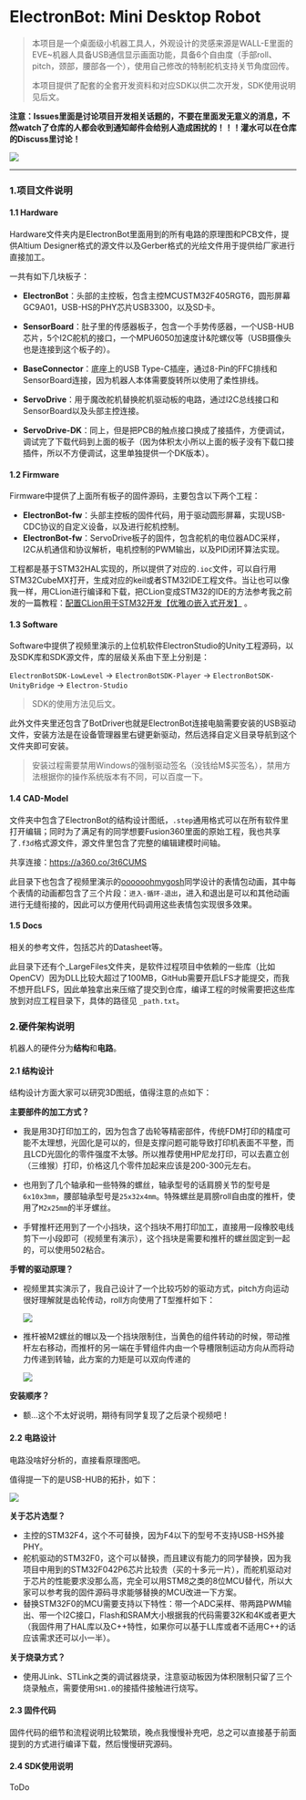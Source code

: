 # ElectronBot: Mini Desktop Robot
> 本项目是一个桌面级小机器工具人，外观设计的灵感来源是WALL-E里面的EVE~机器人具备USB通信显示画面功能，具备6个自由度（手部roll、pitch，颈部，腰部各一个），使用自己修改的特制舵机支持关节角度回传。
>
> 本项目提供了配套的全套开发资料和对应SDK以供二次开发，SDK使用说明见后文。



**注意：Issues里面是讨论项目开发相关话题的，不要在里面发无意义的消息，不然watch了仓库的人都会收到通知邮件会给别人造成困扰的！！！灌水可以在仓库的Discuss里讨论！**

![](/5.Docs/Images/robot1.jpg)

---

### 1.项目文件说明

#### 1.1 Hardware

Hardware文件夹内是ElectronBot里面用到的所有电路的原理图和PCB文件，提供Altium Designer格式的源文件以及Gerber格式的光绘文件用于提供给厂家进行直接加工。

一共有如下几块板子：

* **ElectronBot**：头部的主控板，包含主控MCUSTM32F405RGT6，圆形屏幕GC9A01，USB-HS的PHY芯片USB3300，以及SD卡。
* **SensorBoard**：肚子里的传感器板子，包含一个手势传感器，一个USB-HUB芯片，5个I2C舵机的接口，一个MPU6050加速度计&陀螺仪等（USB摄像头也是连接到这个板子的）。

* **BaseConnector**：底座上的USB Type-C插座，通过8-Pin的FFC排线和SensorBoard连接，因为机器人本体需要旋转所以使用了柔性排线。
* **ServoDrive**：用于魔改舵机替换舵机驱动板的电路，通过I2C总线接口和SensorBoard以及头部主控连接。

* **ServoDrive-DK**：同上，但是把PCB的触点接口换成了接插件，方便调试，调试完了下载代码到上面的板子（因为体积太小所以上面的板子没有下载口接插件，所以不方便调试，这里单独提供一个DK版本）。

#### 1.2 Firmware

Firmware中提供了上面所有板子的固件源码，主要包含以下两个工程：

* **ElectronBot-fw**：头部主控板的固件代码，用于驱动圆形屏幕，实现USB-CDC协议的自定义设备，以及进行舵机控制。
* **ElectronBot-fw**：ServoDrive板子的固件，包含舵机的电位器ADC采样，I2C从机通信和协议解析，电机控制的PWM输出，以及PID闭环算法实现。

工程都是基于STM32HAL实现的，所以提供了对应的`.ioc`文件，可以自行用STM32CubeMX打开，生成对应的keil或者STM32IDE工程文件。当让也可以像我一样，用CLion进行编译和下载，把CLion变成STM32的IDE的方法参考我之前发的一篇教程：[配置CLion用于STM32开发【优雅の嵌入式开发】](https://zhuanlan.zhihu.com/p/145801160) 。

#### 1.3 Software

Software中提供了视频里演示的上位机软件ElectronStudio的Unity工程源码，以及SDK库和SDK源文件，库的层级关系由下至上分别是：

`ElectronBotSDK-LowLevel` -> `ElectronBotSDK-Player` -> `ElectronBotSDK-UnityBridge` -> `Electron-Studio`

> SDK的使用方法见后文。

此外文件夹里还包含了BotDriver也就是ElectronBot连接电脑需要安装的USB驱动文件，安装方法是在设备管理器里右键更新驱动，然后选择自定义目录导航到这个文件夹即可安装。

> 安装过程需要禁用Windows的强制驱动签名（没钱给M$买签名），禁用方法根据你的操作系统版本有不同，可以百度一下。

#### 1.4 CAD-Model

文件夹中包含了ElectronBot的结构设计图纸，`.step`通用格式可以在所有软件里打开编辑；同时为了满足有的同学想要Fusion360里面的原始工程，我也共享了`.f3d`格式源文件，源文件里包含了完整的编辑建模时间轴。

共享连接：https://a360.co/3t6CUMS

此目录下也包含了视频里演示的[oooooohmygosh](https://space.bilibili.com/38053181)同学设计的表情包动画，其中每个表情的动画都包含了三个片段：`进入-循环-退出`，进入和退出是可以和其他动画进行无缝衔接的，因此可以方便用代码调用这些表情包实现很多效果。

#### 1.5 Docs

相关的参考文件，包括芯片的Datasheet等。

此目录下还有个_LargeFiles文件夹，是软件过程项目中依赖的一些库（比如OpenCV）因为DLL比较大超过了100MB，GitHub需要开启LFS才能提交，而我不想开启LFS，因此单独拿出来压缩了提交到仓库，编译工程的时候需要把这些库放到对应工程目录下，具体的路径见 `_path.txt`。

### 2.硬件架构说明

机器人的硬件分为**结构**和**电路**。

#### 2.1 结构设计

结构设计方面大家可以研究3D图纸，值得注意的点如下：

**主要部件的加工方式？**

* 我是用3D打印加工的，因为包含了齿轮等精密部件，传统FDM打印的精度可能不太理想，光固化是可以的，但是支撑问题可能导致打印机表面不平整，而且LCD光固化的零件强度不太够。所以推荐使用HP尼龙打印，可以去嘉立创（三维猴）打印，价格这几个零件加起来应该是200-300元左右。
* 也用到了几个轴承和一些特殊的螺丝，轴承型号的话肩膀关节的型号是`6x10x3mm`，腰部轴承型号是`25x32x4mm`。特殊螺丝是肩膀roll自由度的推杆，使用了`M2x25mm`的半牙螺丝。

* 手臂推杆还用到了一个小挡块，这个挡块不用打印加工，直接用一段橡胶电线剪下一小段即可（视频里有演示），这个挡块是需要和推杆的螺丝固定到一起的，可以使用502粘合。

**手臂的驱动原理？**

* 视频里其实演示了，我自己设计了一个比较巧妙的驱动方式，pitch方向运动很好理解就是齿轮传动，roll方向使用了T型推杆如下：

  ![](/5.Docs/Images/robot2.jpg)

* 推杆被M2螺丝的帽以及一个挡块限制住，当黄色的组件转动的时候，带动推杆左右移动，而推杆的另一端在手臂组件内由一个导槽限制运动方向从而将动力传递到转轴，此方案的力矩是可以双向传递的

  ![](/5.Docs/Images/robot3.jpg)

**安装顺序？**

* 额...这个不太好说明，期待有同学复现了之后录个视频吧！

#### 2.2 电路设计

电路没啥好分析的，直接看原理图吧。

值得提一下的是USB-HUB的拓扑，如下：

![](/5.Docs/Images/robot4.jpg)

**关于芯片选型？**

* 主控的STM32F4，这个不可替换，因为F4以下的型号不支持USB-HS外接PHY。
* 舵机驱动的STM32F0，这个可以替换，而且建议有能力的同学替换，因为我项目中用到的STM32F042P6芯片比较贵（买的十多元一片），而舵机驱动对于芯片的性能要求没那么高，完全可以用STM8之类的8位MCU替代，所以大家可以参考我的固件源码寻求能够替换的MCU改进一下方案。
* 替换STM32F0的MCU需要支持以下特性：带一个ADC采样、带两路PWM输出、带一个I2C接口，Flash和SRAM大小根据我的代码需要32K和4K或者更大（我固件用了HAL库以及C++特性，如果你可以基于LL库或者不适用C++的话应该需求还可以小一半）。

**关于烧录方式？**

* 使用JLink、STLink之类的调试器烧录，注意驱动板因为体积限制只留了三个烧录触点，需要使用`SH1.0`的接插件接触进行烧写。

#### 2.3 固件代码

固件代码的细节和流程说明比较繁琐，晚点我慢慢补充吧，总之可以直接基于前面提到的方式进行编译下载，然后慢慢研究源码。

#### 2.4 SDK使用说明

ToDo

